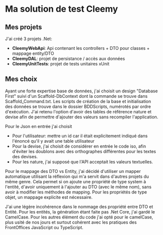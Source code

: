 
# Ma solution de test Cleemy

## Mes projets
J'ai créé 3 projets .Net:

 - **CleemyWebApi**: Api contenant les controllers + DTO pour classes + mappage entity/DTO
 - **CleemyDAL**: projet de persistance /  accès aux données
 - **CleemyUnitTests**: projet de tests unitaires xUnit

## Mes choix

Ayant une forte expertise base de données, j'ai choisit un design "Database First" suivi d'un Scaffold-DbContext dont la commande se trouve dans Scaffold_Command.txt.
Les scripts de création de la base et initialisation des données se trouve dans le dossier BDDScripts, numérotés par ordre d'exécution.
J'ai retenu l'option d'avoir des tables de référence nature et devise afin de permettre d'ajouter des valeurs sans recompiler l'application.

Pour le Json en entrée j'ai choisit 
 - Pour l'utilisateur: mettre un id car il était explicitement indiqué dans l'énoncé qu'il y avait une table utilisateur
 - Pour la devise, j'ai choisit de considérer en entrée le code iso, afin d'éviter les doublons avec des orthographes différentes pour les textes des devises. 
 - Pour les nature, j'ai supposé que l'API acceptait les valeurs textuelles.
 
Pour le mappage des DTO vs Entity, j'ai décidé d'utiliser un mapper automatique utilisant la réflexion qui m'a servit dans d'autres projets du même genre. 
Cela permet si on ajoute une propriété de type system à l'entité, d'avoir uniquement à l'ajouter au DTO (avec le même nom), sans avoir à modifier les méthodes de mapping.
Pour les propriétés de type objet, un mappage explicite est nécessaire. 

J'ai une légère incohérence dans le nommage des propriété entre DTO et Entité.
Pour les entités, la génération étant faite pas .Net Core, j'ai gardé le CamelCase.
Pour les autres élément du code j'ai opté pour le camelCase, plus usité de nos jours et surtout cohérent avec les pratiques des FrontOffices JavaScript ou TypeScript.